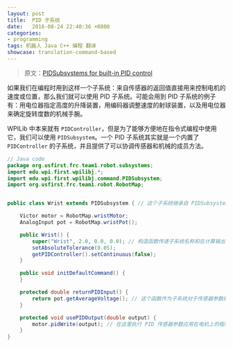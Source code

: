 ```yaml
---		
layout: post		
title:  PID 子系统
date:   2016-08-24 22:40:36 +0800		
categories:
- programming
tags: 机器人 Java C++ 编程 翻译
showcase: translation-command-based
---
```


> 原文：[PIDSubsystems for built-in PID control](http://wpilib.screenstepslive.com/s/4485/m/13809/l/599736-pidsubsystems-for-built-in-pid-control)

如果我们在编程时用到这样一个子系统：来自传感器的返回值直接用来控制电机的速度或位置，那么我们就可以使用 PID 子系统。可能会用到 PID 子系统的例子有：用电位器指定高度的升降装置，用编码器调整速度的射球装置，以及用电位器来确定旋转度数的机械手腕。

WPILib 中本来就有 `PIDController`，但是为了能够方便地在指令式编程中使用它，我们可以使用 `PIDSubsystem`。一个 PID 子系统其实就是一个内置了 `PIDController` 的子系统，并且提供了可以协调传感器和机械的成员方法。

```java
// Java code
package org.usfirst.frc.team1.robot.subsystems;
import edu.wpi.first.wpilibj.*;
import edu.wpi.first.wpilibj.command.PIDSubsystem;
import org.usfirst.frc.team1.robot.RobotMap;


public class Wrist extends PIDSubsystem { // 这个子系统继承自 PIDSubsystem

	Victor motor = RobotMap.wristMotor;
	AnalogInput pot = RobotMap.wristPot();

	public Wrist() {
		super("Wrist", 2.0, 0.0, 0.0); // 构造函数传递子系统名称和在计算输出时会用到的 P I D 三个参数。
		setAbsoluteTolerance(0.05);
		getPIDController().setContinuous(false);
	}

    public void initDefaultCommand() {
    }

    protected double returnPIDInput() {
    	return pot.getAverageVoltage(); // 这个函数作为子系统对于传感器参数的反馈。
    }

    protected void usePIDOutput(double output) {
    	motor.pidWrite(output); // 在这里执行 PID 传感器参数应用在电机上的程序。
    }
}
```
